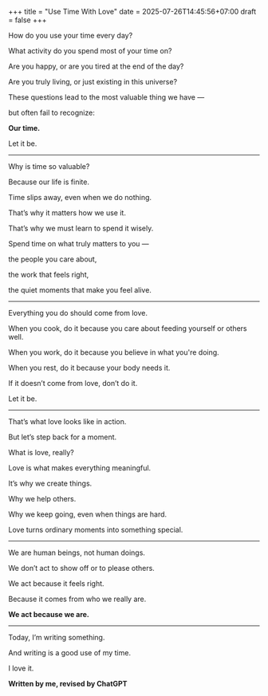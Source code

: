 +++
title = "Use Time With Love"
date = 2025-07-26T14:45:56+07:00
draft = false
+++

How do you use your time every day?

What activity do you spend most of your time on?

Are you happy, or are you tired at the end of the day?

Are you truly living, or just existing in this universe?

These questions lead to the most valuable thing we have —  

but often fail to recognize:

**Our time.**

Let it be.

---

Why is time so valuable?

Because our life is finite.

Time slips away, even when we do nothing.

That’s why it matters how we use it.  

That’s why we must learn to spend it wisely.

Spend time on what truly matters to you —  

the people you care about,  

the work that feels right,  

the quiet moments that make you feel alive.

---

Everything you do should come from love.

When you cook, do it because you care about feeding yourself or others well.  

When you work, do it because you believe in what you're doing.  

When you rest, do it because your body needs it.

If it doesn’t come from love, don’t do it.  

Let it be.

---

That’s what love looks like in action.

But let’s step back for a moment.

What is love, really?

Love is what makes everything meaningful.  

It’s why we create things.  

Why we help others.  

Why we keep going, even when things are hard.

Love turns ordinary moments into something special.

---

We are human beings, not human doings.  

We don’t act to show off or to please others.  

We act because it feels right.  

Because it comes from who we really are.

**We act because we are.**

---

Today, I’m writing something.  

And writing is a good use of my time.

I love it.

**Written by me, revised by ChatGPT**